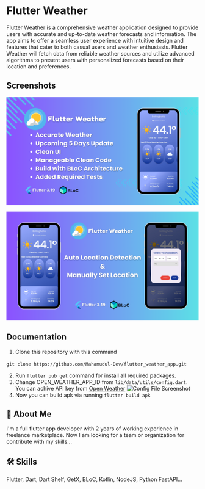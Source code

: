 
# Flutter Weather

Flutter Weather is a comprehensive weather application designed to provide users with accurate and up-to-date weather forecasts and information. The app aims to offer a seamless user experience with intuitive design and features that cater to both casual users and weather enthusiasts. Flutter Weather will fetch data from reliable weather sources and utilize advanced algorithms to present users with personalized forecasts based on their location and preferences.



## Screenshots

![App Screenshot](https://github.com/Mahamudul-Dev/flutter_weather_app/blob/main/screenshots/banner-1.png)

![App Screenshot](https://github.com/Mahamudul-Dev/flutter_weather_app/blob/main/screenshots/banner-2.png)
## Documentation


1. Clone this repository with this command

```git clone https://github.com/Mahamudul-Dev/flutter_weather_app.git```

2. Run `flutter pub get` command for install all required packages.
3. Change OPEN_WEATHER_APP_ID from `lib/data/utils/config.dart`. You can achive API key from [Open Weather](https://openweathermap.org/api)
![Config File Screenshot](https://github.com/Mahamudul-Dev/flutter_weather_app/blob/main/screenshots/config-instruction.png)
4. Now you can build apk via running `flutter build apk`
## 🚀 About Me
I'm a full flutter app developer with 2 years of working experience in freelance marketplace. Now I am looking for a team or organization for contribute with my skills...


## 🛠 Skills
Flutter, Dart, Dart Shelf, GetX, BLoC, Kotlin, NodeJS, Python FastAPI...


